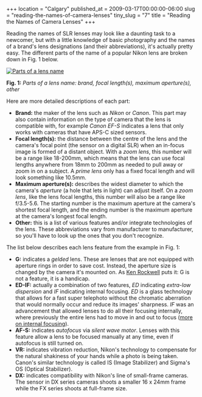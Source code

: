 +++
location = "Calgary"
published_at = 2009-03-17T00:00:00-06:00
slug = "reading-the-names-of-camera-lenses"
tiny_slug = "7"
title = "Reading the Names of Camera Lenses"
+++

Reading the names of SLR lenses may look like a daunting task to a newcomer, but with a little knowledge of basic photography and the names of a brand's lens designations (and their abbreviations), it's actually pretty easy. The different parts of the name of a popular Nikon lens are broken down in Fig. 1 below.

<div class="figure">
    <a href="https://d25zpof2afwnhk.cloudfront.net/reading-the-names-of-camera-lenses/parts-of-a-lens-name.png" title="Link to image"><img src="https://d25zpof2afwnhk.cloudfront.net/reading-the-names-of-camera-lenses/parts-of-a-lens-name.png" alt="Parts of a lens name" /></a>
    <p><strong>Fig. 1:</strong> <em>Parts of a lens name: brand, focal length(s), maximum aperture(s), other</em></p>
</div>

Here are more detailed descriptions of each part:

* **Brand:** the maker of the lens such as _Nikon_ or _Canon_. This part may also contain information on the type of camera that the lens is compatible with, for example _Canon EF-S_ indicates a lens that only works with cameras that have APS-C sized sensors.
* **Focal length(s):** the distance between the centre of the lens and the camera's focal point (the sensor on a digital SLR) when an in-focus image is formed of a distant object. With a _zoom lens_, this number will be a range like 18-200mm, which means that the lens can use focal lengths anywhere from 18mm to 200mm as needed to pull away or zoom in on a subject. A _prime lens_ only has a fixed focal length and will look something like 10.5mm.
* **Maximum aperture(s):** describes the widest diameter to which the camera's _aperture_ (a hole that lets in light) can adjust itself. On a _zoom lens_, like the lens focal lengths, this number will also be a range like f/3.5-5.6. The starting number is the maximum aperture at the camera's shortest focal length, and the ending number is the maximum aperture at the camera's longest focal length.
* **Other:** this is a list of various features and/or integrate technologies of the lens. These abbreviations vary from manufacturer to manufacturer, so you'll have to look up the ones that you don't recognize.

The list below describes each lens feature from the example in Fig. 1:

* **G:** indicates a _gelded_ lens. These are lenses that are not equipped with aperture rings in order to save cost. Instead, the aperture size is changed by the camera it's mounted on. As [Ken Rockwell](http://www.kenrockwell.com/) puts it: G is not a feature, it is a handicap.
* **ED-IF:** actually a combination of two features, _ED_ indicating _extra-low dispersion_ and _IF_ indicating internal focusing. _ED_ is a glass technology that allows for a fast super telephoto without the chromatic aberration that would normally occur and reduce its images' sharpness. _IF_ was an advancement that allowed lenses to do all their focusing internally, where previously the entire lens had to move in and out to focus ([more on internal focusing](http://www.kenrockwell.com/nikon/nikortek.htm#if)).
* **AF-S:** indicates _autofocus_ via _silent wave motor_. Lenses with this feature allow a lens to be focused manually at any time, even if autofocus is still turned on.
* **VR:** indicates vibration reduction, Nikon's technology to compensate for the natural shakiness of your hands while a photo is being taken. Canon's similar technology is called IS (Image Stabilizer) and Sigma's OS (Optical Stabilizer).
* **DX:** indicates compatibility with Nikon's line of small-frame cameras. The sensor in DX series cameras shoots a smaller 16 x 24mm frame while the FX series shoots at full-frame size.
